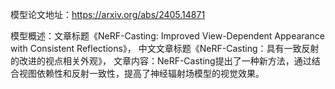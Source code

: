 模型论文地址：https://arxiv.org/abs/2405.14871

模型概述：文章标题《NeRF-Casting: Improved View-Dependent Appearance with Consistent Reflections》，
中文文章标题《NeRF-Casting：具有一致反射的改进的视点相关外观》，
文章内容：NeRF-Casting提出了一种新方法，通过结合视图依赖性和反射一致性，提高了神经辐射场模型的视觉效果。
